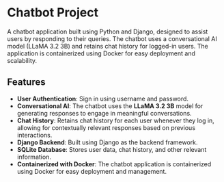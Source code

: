 # Chatbot Project

A chatbot application built using Python and Django, designed to assist users by responding to their queries. The chatbot uses a conversational AI model (LLaMA 3.2 3B) and retains chat history for logged-in users. The application is containerized using Docker for easy deployment and scalability.

## Features

- **User Authentication**: Sign in using username and password.
- **Conversational AI**: The chatbot uses the **LLaMA 3.2 3B** model for generating responses to engage in meaningful conversations.
- **Chat History**: Retains chat history for each user whenever they log in, allowing for contextually relevant responses based on previous interactions.
- **Django Backend**: Built using Django as the backend framework.
- **SQLite Database**: Stores user data, chat history, and other relevant information.
- **Containerized with Docker**: The chatbot application is containerized using Docker for easy deployment and management.
